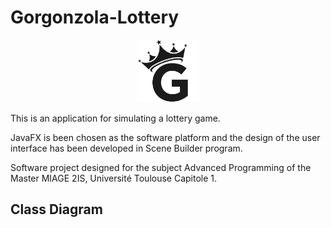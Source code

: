# Gorgonzola-Lottery
<p align="center" >
  <img src="https://github.com/gonzalodom11/Gorgonzola-Lottery/blob/main/src/images/image001.jpg" width="100" height="100">
</p>
This is an application for simulating a lottery game.

JavaFX is been chosen as the software platform and the design of the user interface has been developed in Scene Builder program.

Software project designed for the subject Advanced Programming of the Master MIAGE 2IS, Université Toulouse Capitole 1.

## Class Diagram
